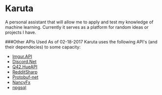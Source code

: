 # Karuta
A personal assistant that will allow me to apply and test my knowledge of machine learning. Currently it serves as a platform for random ideas or projects I have.

###Other APIs Used
As of 02-18-2017 Karuta uses the following API's (and their dependecies) to some capacity:
- [Imgur.API](https://github.com/DamienDennehy/Imgur.API)
- [Discord.Net](https://github.com/RogueException/Discord.Net)
- [Q42.HueAPI](https://github.com/Q42/Q42.HueApi)
- [RedditSharp](https://github.com/CrustyJew/RedditSharp)
- [Protobuf-net](https://github.com/mgravell/protobuf-net)
- [NancyFx](https://github.com/NancyFx/Nancy)
- [npgsql](https://github.com/npgsql/npgsql)
